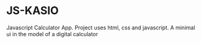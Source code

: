 # JS-KASIO
Javascript Calculator App.
Project uses html, css and javascript.
A minimal ui in the model of a digital calculator
